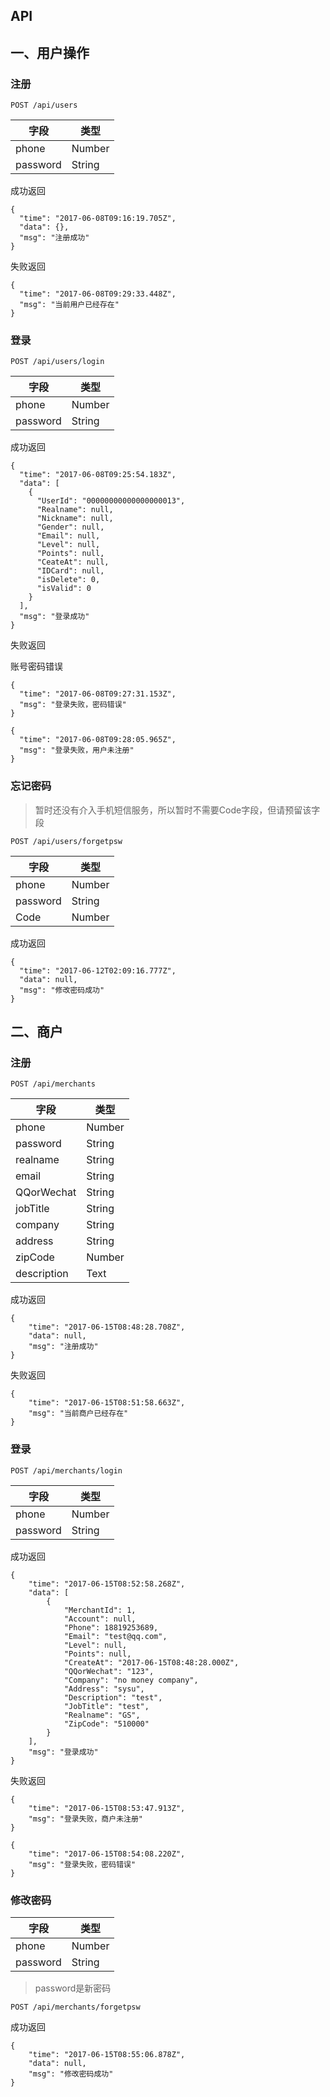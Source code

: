 
## API

## 一、用户操作

### 注册

```
POST /api/users
```

|字段|类型|
|--|--|
|phone|Number|
|password|String|

成功返回

```
{
  "time": "2017-06-08T09:16:19.705Z",
  "data": {},
  "msg": "注册成功"
}
```

失败返回

```
{
  "time": "2017-06-08T09:29:33.448Z",
  "msg": "当前用户已经存在"
}
```

### 登录

```
POST /api/users/login
```


|字段|类型|
|--|--|
|phone|Number|
|password|String|

成功返回

```
{
  "time": "2017-06-08T09:25:54.183Z",
  "data": [
    {
      "UserId": "00000000000000000013",
      "Realname": null,
      "Nickname": null,
      "Gender": null,
      "Email": null,
      "Level": null,
      "Points": null,
      "CeateAt": null,
      "IDCard": null,
      "isDelete": 0,
      "isValid": 0
    }
  ],
  "msg": "登录成功"
}
```

失败返回

账号密码错误

```
{
  "time": "2017-06-08T09:27:31.153Z",
  "msg": "登录失败，密码错误"
}
```

```
{
  "time": "2017-06-08T09:28:05.965Z",
  "msg": "登录失败，用户未注册"
}
```

### 忘记密码

> 暂时还没有介入手机短信服务，所以暂时不需要Code字段，但请预留该字段

```
POST /api/users/forgetpsw
```

|字段|类型|
|--|--|
|phone|Number|
|password|String|
|Code|Number|

成功返回

```
{
  "time": "2017-06-12T02:09:16.777Z",
  "data": null,
  "msg": "修改密码成功"
}
```

## 二、商户

### 注册

```
POST /api/merchants
```

|字段|类型|
|--|--|
|phone|Number|
|password|String|
|realname|String|
|email|String|
|QQorWechat|String|
|jobTitle|String|
|company|String|
|address|String|
|zipCode|Number|
|description|Text|

成功返回

```
{
    "time": "2017-06-15T08:48:28.708Z",
    "data": null,
    "msg": "注册成功"
}
```



失败返回

```
{
    "time": "2017-06-15T08:51:58.663Z",
    "msg": "当前商户已经存在"
}
```

### 登录

```
POST /api/merchants/login
```

|字段|类型|
|--|--|
|phone|Number|
|password|String|

成功返回

```
{
    "time": "2017-06-15T08:52:58.268Z",
    "data": [
        {
            "MerchantId": 1,
            "Account": null,
            "Phone": 18819253689,
            "Email": "test@qq.com",
            "Level": null,
            "Points": null,
            "CreateAt": "2017-06-15T08:48:28.000Z",
            "QQorWechat": "123",
            "Company": "no money company",
            "Address": "sysu",
            "Description": "test",
            "JobTitle": "test",
            "Realname": "GS",
            "ZipCode": "510000"
        }
    ],
    "msg": "登录成功"
}
```

失败返回


```
{
    "time": "2017-06-15T08:53:47.913Z",
    "msg": "登录失败，商户未注册"
}
```


```
{
    "time": "2017-06-15T08:54:08.220Z",
    "msg": "登录失败，密码错误"
}
```

### 修改密码

|字段|类型|
|--|--|
|phone|Number|
|password|String|

> password是新密码

```
POST /api/merchants/forgetpsw
```

成功返回

```
{
    "time": "2017-06-15T08:55:06.878Z",
    "data": null,
    "msg": "修改密码成功"
}
```
